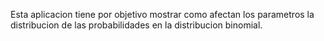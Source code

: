 Esta aplicacion tiene por objetivo mostrar como afectan los parametros la distribucion de las probabilidades en la distribucion binomial.
